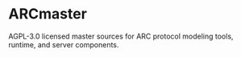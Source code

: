 # ARCmaster
AGPL-3.0 licensed master sources for ARC protocol modeling tools, runtime, and server components.
